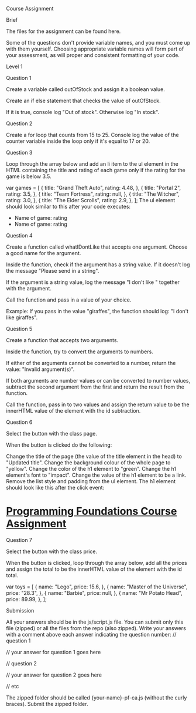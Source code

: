 Course Assignment

Brief

The files for the assignment can be found here.

Some of the questions don't provide variable names, and you must come up with them yourself. Choosing appropriate variable names will form part of your assessment, as will proper and consistent formatting of your code.

Level 1

Question 1

Create a variable called outOfStock and assign it a boolean value.

Create an if else statement that checks the value of outOfStock.

If it is true, console log "Out of stock". Otherwise log "In stock".

Question 2

Create a for loop that counts from 15 to 25. Console log the value of the counter variable inside the loop only if it's equal to 17 or 20.

Question 3

Loop through the array below and add an li item to the ul element in the HTML containing the title and rating of each game only if the rating for the game is below 3.5.

var games = [
{
title: "Grand Theft Auto",
rating: 4.48,
},
{
title: "Portal 2",
rating: 3.5,
},
{
title: "Team Fortress",
rating: null,
},
{
title: "The Witcher",
rating: 3.0,
},
{
title: "The Elder Scrolls",
rating: 2.9,
},
];
The ul element should look similar to this after your code executes:

<ul>
	<li>Name of game: rating</li>
	<li>Name of game: rating</li>
</ul>

Question 4

Create a function called whatIDontLike that accepts one argument. Choose a good name for the argument.

Inside the function, check if the argument has a string value. If it doesn't log the message "Please send in a string".

If the argument is a string value, log the message "I don't like " together with the argument.

Call the function and pass in a value of your choice.

Example:
If you pass in the value "giraffes", the function should log: "I don't like giraffes".

Question 5

Create a function that accepts two arguments.

Inside the function, try to convert the arguments to numbers.

If either of the arguments cannot be converted to a number, return the value: "Invalid argument(s)".

If both arguments are number values or can be converted to number values, subtract the second argument from the first and return the result from the function.

Call the function, pass in to two values and assign the return value to be the innerHTML value of the element with the id subtraction.

Question 6

Select the button with the class page.

When the button is clicked do the following:

Change the title of the page (the value of the title element in the head) to "Updated title".
Change the background colour of the whole page to "yellow".
Change the color of the h1 element to "green".
Change the h1 element's font to "impact".
Change the value of the h1 element to be a link.
Remove the list style and padding from the ul element.
The h1 element should look like this after the click event:

<h1><a href="#">Programming Foundations Course Assignment</a></h1>

Question 7

Select the button with the class price.

When the button is clicked, loop through the array below, add all the prices and assign the total to be the innerHTML value of the element with the id total.

var toys = [
{
name: "Lego",
price: 15.6,
},
{
name: "Master of the Universe",
price: "28.3",
},
{
name: "Barbie",
price: null,
},
{
name: "Mr Potato Head",
price: 89.99,
},
];

Submission

All your answers should be in the js/script.js file.
You can submit only this file (zipped) or all the files from the repo (also zipped).
Write your answers with a comment above each answer indicating the question number:
// question 1

// your answer for question 1 goes here

// question 2

// your answer for question 2 goes here

// etc

The zipped folder should be called {your-name}-pf-ca.js (without the curly braces).
Submit the zipped folder.
